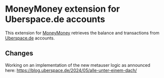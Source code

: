 # MoneyMoney extension for Uberspace.de accounts

This extension for [MoneyMoney](https://moneymoney-app.com/) retrieves
the balance and transactions from [Uberspace.de](https://uberspace.de/)
accounts.

## Changes
Working on an implementation of the new metauser logic as announced here: https://blog.uberspace.de/2024/05/alle-unter-einem-dach/
